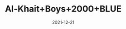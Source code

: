 ---
title: 'Al-Khait+Boys+2000+BLUE'
date: '2021-12-21' 
metatag: '' 
inventory: '5.0' 
draft: false 
# meta description 
shortDescripton: 'Al-Khait+Boys+2000+BLUE'
description: 'Boys'
longdescription: ''
featured: False
# product Price
price: '2991.0'
# Product Short Description
shortDescription: 'Al-Khait+Boys+2000+BLUE'
productID: '9270F201-6762-EC11-995F-005056B3A416'
type: 'products'
category: 'Boys' 
thumnailproduct: 'https://alkhait.eralive.net/images/products/9270F201-6762-EC11-995F-005056B3A4161.png' 
images:
  - image: 'images/products/9270F201-6762-EC11-995F-005056B3A4161.png'  
  - image: 'images/products/9270F201-6762-EC11-995F-005056B3A4162.png'  
  - image: 'images/products/9270F201-6762-EC11-995F-005056B3A4163.png'  
---